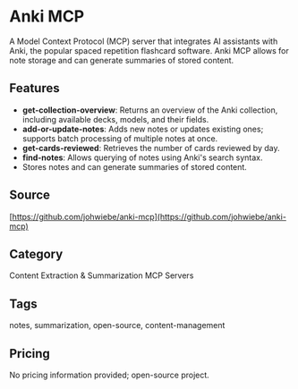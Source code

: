 # Anki MCP

A Model Context Protocol (MCP) server that integrates AI assistants with Anki, the popular spaced repetition flashcard software. Anki MCP allows for note storage and can generate summaries of stored content.

## Features
- **get-collection-overview**: Returns an overview of the Anki collection, including available decks, models, and their fields.
- **add-or-update-notes**: Adds new notes or updates existing ones; supports batch processing of multiple notes at once.
- **get-cards-reviewed**: Retrieves the number of cards reviewed by day.
- **find-notes**: Allows querying of notes using Anki's search syntax.
- Stores notes and can generate summaries of stored content.

## Source
[https://github.com/johwiebe/anki-mcp](https://github.com/johwiebe/anki-mcp)

## Category
Content Extraction & Summarization MCP Servers

## Tags
notes, summarization, open-source, content-management

## Pricing
No pricing information provided; open-source project.
